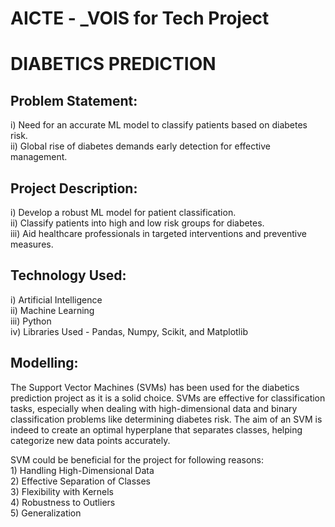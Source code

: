 # AICTE - _VOIS for Tech Project
# DIABETICS PREDICTION
## Problem Statement:
i) Need for an accurate ML model to classify patients based on diabetes risk. <br>
ii) Global rise of diabetes demands early detection for effective management.

## Project Description:
i) Develop a robust ML model for patient classification. <br>
ii) Classify patients into high and low risk groups for diabetes. <br>
iii) Aid healthcare professionals in targeted interventions and preventive measures.

## Technology Used:
i) Artificial Intelligence <br>
ii) Machine Learning <br>
iii) Python <br>
iv) Libraries Used - Pandas, Numpy, Scikit, and Matplotlib

## Modelling:
The Support Vector Machines (SVMs) has been used for the diabetics prediction project as it is a solid choice. SVMs are effective for classification tasks, especially when dealing with high-dimensional data and binary classification problems like determining diabetes risk. The aim of an SVM is indeed to create an optimal hyperplane that separates classes, helping categorize new data points accurately.
<p>
SVM could be beneficial for the project for following reasons:<br>
1) Handling High-Dimensional Data <br>
2) Effective Separation of Classes <br>
3) Flexibility with Kernels <br>
4) Robustness to Outliers <br>
5) Generalization 




